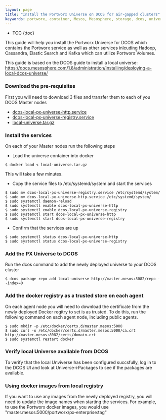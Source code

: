 ```yaml
---
layout: page
title: "Install the Portworx Universe on DCOS for air-gapped clusters"
keywords: portworx, container, Mesos, Mesosphere, storage, dcos, universe
---
```


* TOC
{:toc}

This guide will help you install the Portworx Universe for DCOS which contains the Portworx service as well as other services
inlcuding Hadoop, Cassandra, Elastic Search and Kafka which can utilize Portworx Volumes.

This guide is based on the DCOS guide to install a local universe: https://docs.mesosphere.com/1.8/administration/installing/deploying-a-local-dcos-universe/

### Download the pre-requisites
First you will need to download 3 files and transfer them to each of you DCOS Master nodes
* [dcos-local-px-universe-http.service](https://raw.githubusercontent.com/portworx/universe/version-3.x-px/docker/local-universe/dcos-local-px-universe-http.service)
* [dcos-local-px-universe-registry.service](https://raw.githubusercontent.com/portworx/universe/version-3.x-px/docker/local-universe/dcos-local-px-universe-registry.service)
* [local-universe.tar.gz](https://px-dcos.s3.amazonaws.com/local-universe.tar.gz)

### Install the services
On each of your Master nodes run the following steps

* Load the universe container into docker
```
$ docker load < local-universe.tar.gz
```
This will take a few minutes.

* Copy the service files to /etc/systemd/system and start the services
```
$ sudo mv dcos-local-px-universe-registry.service /etc/systemd/system/
$ sudo mv dcos-local-px-universe-http.service /etc/systemd/system/
$ sudo systemctl daemon-reload
$ sudo systemctl enable dcos-local-px-universe-http
$ sudo systemctl enable dcos-local-px-universe-registry
$ sudo systemctl start dcos-local-px-universe-http     
$ sudo systemctl start dcos-local-px-universe-registry
```

* Confirm that the services are up
```
$ sudo systemctl status dcos-local-px-universe-http
$ sudo systemctl status dcos-local-px-universe-registry
```

### Add the PX Universe to DCOS

Run the dcos command to add the newly deployed universe to your DCOS cluster

```
$ dcos package repo add local-universe http://master.mesos:8082/repo --index=0
```

### Add the docker registry as a trusted store on each agent

On each agent node you will need to download the certificate from the newly deployed Docker regitry to set is as trusted.
To do this, run the following command on each agent node, including public agents.

```
$ sudo mkdir -p /etc/docker/certs.d/master.mesos:5000
$ sudo curl -o /etc/docker/certs.d/master.mesos:5000/ca.crt http://master.mesos:8082/certs/domain.crt
$ sudo systemctl restart docker
```

### Verify local Universe available from DCOS

To verify that the local Unviverse has been configured succsfully, log in to the DCOS UI and look at Universe->Packages to
see if the packages are available.

### Using docker images from local registry

If you want to use any images from the newly deployed registry, you will need to update the image names when starting the
services. For example, to use the Portworx docker images, you would use "master.mesos:5000/portworx/px-enterprise:tag"
